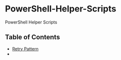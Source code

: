 # PowerShell-Helper-Scripts
PowerShell Helper Scripts


## Table of Contents

-   [Retry Pattern](gouravdwivedi6590/PowerShell-Helper-Scripts/blob/master/PSScripts/RetryPattern/ReadMe.md)
-   
